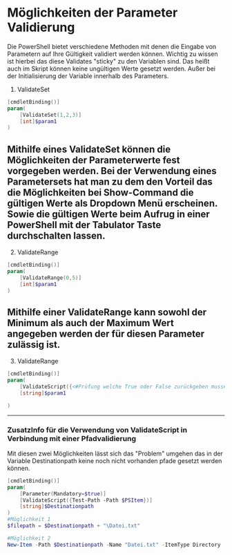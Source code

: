 # Möglichkeiten der Parameter Validierung 

Die PowerShell bietet verschiedene Methoden mit denen die Eingabe von Parametern auf Ihre Gültigkeit validiert werden können. Wichtig zu wissen ist hierbei das diese Validates "sticky" zu den Variablen sind. Das heißt auch im Skript können keine ungültigen Werte gesetzt werden. Außer bei der Initialisierung der Variable innerhalb des Parameters.

1. ValidateSet
```powershell
[cmdletBinding()]
param(
    [ValidateSet(1,2,3)]
    [int]$param1
)
```
Mithilfe eines **ValidateSet** können die Möglichkeiten der Parameterwerte fest vorgegeben werden. Bei der Verwendung eines **Parametersets** hat man zu dem den Vorteil das die Möglichkeiten bei **Show-Command** die gültigen Werte als Dropdown Menü erscheinen. Sowie die gültigen Werte beim Aufrug in einer PowerShell mit der Tabulator Taste durchschalten lassen.
---
2. ValidateRange
```powershell
[cmdletBinding()]
param(
    [ValidateRange(0,5)]
    [int]$param1
)
```
Mithilfe einer **ValidateRange** kann sowohl der Minimum als auch der Maximum Wert angegeben werden der für diesen Parameter zulässig ist.
---
3. ValidateRange
```powershell
[cmdletBinding()]
param(
    [ValidateScript({<#Prüfung welche True oder False zurückgeben muss#>})]
    [string]$param1

)
```
---
### ZusatzInfo für die Verwendung von ValidateScript in Verbindung mit einer Pfadvalidierung
Mit diesen zwei Möglichkeiten lässt sich das "Problem" umgehen das in der Variable Destinationpath keine noch nicht vorhanden pfade gesetzt werden können.
```powershell
[cmdletBinding()]
param(
    [Parameter(Mandatory=$true)]
    [ValidateScript({Test-Path -Path $PSItem})]
    [string]$Destinationpath
)
#Möglichkeit 1
$filepath = $Destinationpath + "\Datei.txt"

#Möglichkeit 2
New-Item -Path $Destinationpath -Name "Datei.txt" -ItemType Directory
```